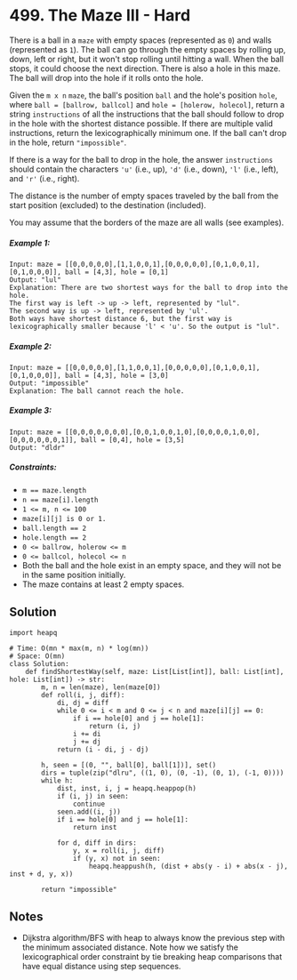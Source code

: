 # 499. The Maze III - Hard

There is a ball in a `maze` with empty spaces (represented as `0`) and walls (represented as `1`). The ball can go through the empty spaces by rolling up, down, left or right, but it won't stop rolling until hitting a wall. When the ball stops, it could choose the next direction. There is also a hole in this maze. The ball will drop into the hole if it rolls onto the hole.

Given the `m x n` `maze`, the ball's position `ball` and the hole's position `hole`, where `ball = [ballrow, ballcol]` and `hole = [holerow, holecol]`, return a string `instructions` of all the instructions that the ball should follow to drop in the hole with the shortest distance possible. If there are multiple valid instructions, return the lexicographically minimum one. If the ball can't drop in the hole, return `"impossible"`.

If there is a way for the ball to drop in the hole, the answer `instructions` should contain the characters `'u'` (i.e., up), `'d'` (i.e., down), `'l'` (i.e., left), and `'r'` (i.e., right).

The distance is the number of empty spaces traveled by the ball from the start position (excluded) to the destination (included).

You may assume that the borders of the maze are all walls (see examples).

##### Example 1:

```
Input: maze = [[0,0,0,0,0],[1,1,0,0,1],[0,0,0,0,0],[0,1,0,0,1],[0,1,0,0,0]], ball = [4,3], hole = [0,1]
Output: "lul"
Explanation: There are two shortest ways for the ball to drop into the hole.
The first way is left -> up -> left, represented by "lul".
The second way is up -> left, represented by 'ul'.
Both ways have shortest distance 6, but the first way is lexicographically smaller because 'l' < 'u'. So the output is "lul".
```

##### Example 2:

```
Input: maze = [[0,0,0,0,0],[1,1,0,0,1],[0,0,0,0,0],[0,1,0,0,1],[0,1,0,0,0]], ball = [4,3], hole = [3,0]
Output: "impossible"
Explanation: The ball cannot reach the hole.
```

##### Example 3:

```
Input: maze = [[0,0,0,0,0,0,0],[0,0,1,0,0,1,0],[0,0,0,0,1,0,0],[0,0,0,0,0,0,1]], ball = [0,4], hole = [3,5]
Output: "dldr"
```

##### Constraints:

- `m == maze.length`
- `n == maze[i].length`
- `1 <= m, n <= 100`
- `maze[i][j] is 0 or 1.`
- `ball.length == 2`
- `hole.length == 2`
- `0 <= ballrow, holerow <= m`
- `0 <= ballcol, holecol <= n`
- Both the ball and the hole exist in an empty space, and they will not be in the same position initially.
- The maze contains at least 2 empty spaces.

## Solution

```
import heapq

# Time: O(mn * max(m, n) * log(mn))
# Space: O(mn)
class Solution:
    def findShortestWay(self, maze: List[List[int]], ball: List[int], hole: List[int]) -> str:
        m, n = len(maze), len(maze[0])
        def roll(i, j, diff):
            di, dj = diff
            while 0 <= i < m and 0 <= j < n and maze[i][j] == 0:
                if i == hole[0] and j == hole[1]:
                    return (i, j)
                i += di
                j += dj
            return (i - di, j - dj)

        h, seen = [(0, "", ball[0], ball[1])], set()
        dirs = tuple(zip("dlru", ((1, 0), (0, -1), (0, 1), (-1, 0))))
        while h:
            dist, inst, i, j = heapq.heappop(h)
            if (i, j) in seen:
                continue
            seen.add((i, j))
            if i == hole[0] and j == hole[1]:
                return inst

            for d, diff in dirs:
                y, x = roll(i, j, diff)
                if (y, x) not in seen:
                    heapq.heappush(h, (dist + abs(y - i) + abs(x - j), inst + d, y, x))

        return "impossible"
```

## Notes
- Dijkstra algorithm/BFS with heap to always know the previous step with the minimum associated distance. Note how we satisfy the lexicographical order constraint by tie breaking heap comparisons that have equal distance using step sequences.